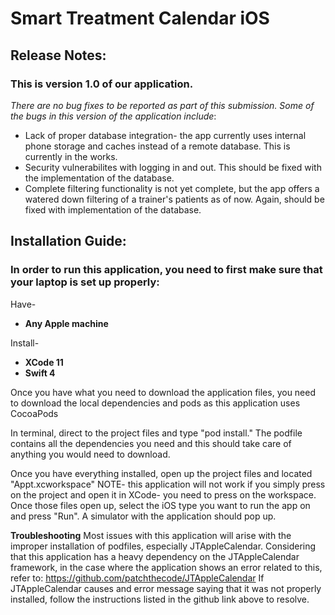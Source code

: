 # Smart Treatment Calendar iOS

## Release Notes:

### This is version 1.0 of our application. 

*There are no bug fixes to be reported as part of this submission. Some of the bugs in this version of the application include*:

- Lack of proper database integration- the app currently uses internal phone storage and caches instead of a remote database. This is currently in the works.
- Security vulnerabilites with logging in and out. This should be fixed with the implementation of the database.
- Complete filtering functionality is not yet complete, but the app offers a watered down filtering of a trainer's patients as of now. Again, should be fixed with implementation of the database.

## Installation Guide:

### In order to run this application, you need to first make sure that your laptop is set up properly:

Have-
  
  - **Any Apple machine**
  
Install-  
  - **XCode 11**
  - **Swift 4**

Once you have what you need to download the application files, you need to download the local dependencies and pods as this application uses CocoaPods

In terminal, direct to the project files and type "pod install." The podfile contains all the dependencies you need and this should take care of anything you would need to download. 

Once you have everything installed, open up the project files and located "Appt.xcworkspace" NOTE- this application will not work if you simply press on the project and open it in XCode- you need to press on the workspace. Once those files open up, select the iOS type you want to run the app on and press "Run". A simulator with the application should pop up. 

**Troubleshooting**
Most issues with this application will arise with the improper installation of podfiles, especially JTAppleCalendar. Considering that this application has a heavy dependency on the JTAppleCalendar framework, in the case where the application shows an error related to this, refer to:
https://github.com/patchthecode/JTAppleCalendar
If JTAppleCalendar causes and error message saying that it was not properly installed, follow the instructions listed in the github link above to resolve. 


  
